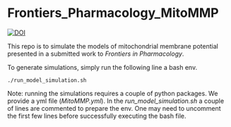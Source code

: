 # Frontiers_Pharmacology_MitoMMP
[![DOI](https://zenodo.org/badge/389432679.svg)](https://zenodo.org/badge/latestdoi/389432679)

This repo is to simulate the models of mitochondrial membrane potential presented in a submitted work to *Frontiers in Pharmacology*. 

To generate simulations, simply run the following line a bash env. 
```shell
./run_model_simulation.sh
```
Note: running the simulations requires a couple of python packages. We provide a yml file (*MitoMMP.yml*). In the *run_model_simulation.sh* a couple of lines are commented to prepare the env. One may need to uncomment the first few lines before successfully executing the bash file.  
